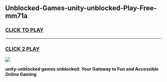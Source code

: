 
## Unblocked-Games-unity-unblocked-Play-Free-mm71a
<h3>
<a href="https://premium76.site?title=unity-unblocked&ref=21A">CLICK TO PLAY</a></h3>
<hr>

<h3>
<a href="https://premium76.site?title=unity-unblocked&ref=21A">CLICK 2 PLAY</a>
  
</h3>

<a href="https://premium76.site?title=unity-unblocked&ref=21A"><img src="https://clearcache.store/games.png"></a>


**unity-unblocked games unblocked: Your Gateway to Fun and Accessible Online Gaming**
